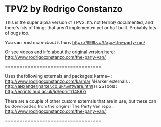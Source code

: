 TPV2 by Rodrigo Constanzo
==================================

This is the super alpha version of TPV2. It's not terribly documented, and there's lots of things that aren't implemented yet or half built. Probably lots of bugs too.

You can read more about it here:
https://llllllll.co/t/app-the-party-van/

Or see videos and info about the original version here:
http://www.rodrigoconstanzo.com/the-party-van/

==================================

Uses the following externals and packages:
karma~ : http://www.rodrigoconstanzo.com/karma/
AHarker externals : http://alexanderjharker.co.uk/Software.html
HISSTools : http://eprints.hud.ac.uk/id/eprint/14897/

There are a couple of other custom externals that are in use, but these can be downloaded from the original The Party Van repo : http://www.rodrigoconstanzo.com/the-party-van/

==================================
